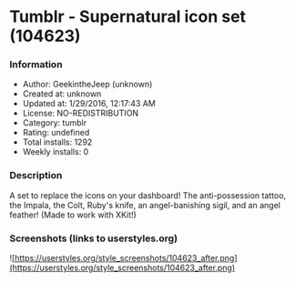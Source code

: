 # Tumblr - Supernatural icon set (104623)

### Information
- Author: GeekintheJeep (unknown)
- Created at: unknown
- Updated at: 1/29/2016, 12:17:43 AM
- License: NO-REDISTRIBUTION
- Category: tumblr
- Rating: undefined
- Total installs: 1292
- Weekly installs: 0


### Description
A set to replace the icons on your dashboard! The anti-possession tattoo, the Impala, the Colt, Ruby's knife, an angel-banishing sigil, and an angel feather! (Made to work with XKit!)


### Screenshots (links to userstyles.org)
![https://userstyles.org/style_screenshots/104623_after.png](https://userstyles.org/style_screenshots/104623_after.png)


